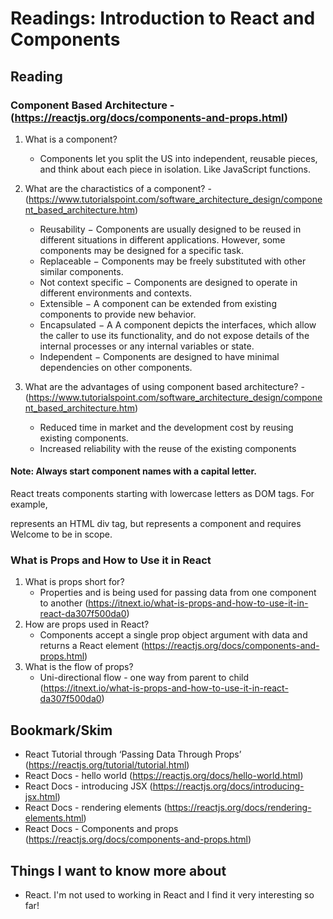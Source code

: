 # Readings: Introduction to React and Components

## Reading

### Component Based Architecture - (https://reactjs.org/docs/components-and-props.html)
1.  What is a component?
    -  Components let you split the US into independent, reusable pieces, and think about each piece in isolation.  Like JavaScript functions.

2.  What are the charactistics of a component? - (https://www.tutorialspoint.com/software_architecture_design/component_based_architecture.htm)
    -  Reusability − Components are usually designed to be reused in different situations in different applications. However, some components may be designed for a specific task.
    -  Replaceable − Components may be freely substituted with other similar components.
    -  Not context specific − Components are designed to operate in different environments and contexts.
    -  Extensible − A component can be extended from existing components to provide new behavior.
    -  Encapsulated − A A component depicts the interfaces, which allow the caller to use its functionality, and do not expose details of the internal processes or any internal variables or state.
    -  Independent − Components are designed to have minimal dependencies on other components.

3.  What are the advantages of using component based architecture? - (https://www.tutorialspoint.com/software_architecture_design/component_based_architecture.htm)
    -  Reduced time in market and the development cost by reusing existing components.
    -  Increased reliability with the reuse of the existing components

#### Note: Always start component names with a capital letter.
React treats components starting with lowercase letters as DOM tags. For example, <div /> represents an HTML div tag, but <Welcome /> represents a component and requires Welcome to be in scope.

### What is Props and How to Use it in React
1.  What is props short for?
    -  Properties and is being used for passing data from one component to another (https://itnext.io/what-is-props-and-how-to-use-it-in-react-da307f500da0)
2.  How are props used in React?
    -  Components accept a single prop object argument with data and returns a React element (https://reactjs.org/docs/components-and-props.html)
3.  What is the flow of props?
    -  Uni-directional flow - one way from parent to child (https://itnext.io/what-is-props-and-how-to-use-it-in-react-da307f500da0)

## Bookmark/Skim
-  React Tutorial through ‘Passing Data Through Props’ (https://reactjs.org/tutorial/tutorial.html)
-  React Docs - hello world (https://reactjs.org/docs/hello-world.html)
-  React Docs - introducing JSX (https://reactjs.org/docs/introducing-jsx.html)
-  React Docs - rendering elements (https://reactjs.org/docs/rendering-elements.html)
-  React Docs - Components and props (https://reactjs.org/docs/components-and-props.html)

## Things I want to know more about
-  React.  I'm not used to working in React and I find it very interesting so far!